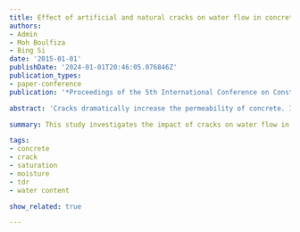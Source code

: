 ```yaml
---
title: Effect of artificial and natural cracks on water flow in concrete
authors:
- Admin
- Moh Boulfiza
- Bing Si
date: '2015-01-01'
publishDate: '2024-01-01T20:46:05.076846Z'
publication_types:
- paper-conference
publication: '*Proceedings of the 5th International Conference on Construction Materials*'

abstract: 'Cracks dramatically increase the permeability of concrete. In reinforced concrete structures, cracks provide pathways for water and adverse ion species to reach the embedded rebar causing premature deterioration. The objective of this study is to investigate how cracks affect the water flow in concrete. Experimental tests were carried out on cracked reinforced concrete specimens exposed to wetting and drying scenarios. Two types of cracks were investigated: parallel-wall artificial cracks and flexural loading induced natural cracks. Each type has two levels of crack width, 0.3 mm and 1.0 mm. The evolution of water content around the cracks was monitored by the Time Domain Reflectometry (TDR) technique. It was found that both types of cracks behaved like an open surface that is exposed to the environment.'

summary: This study investigates the impact of cracks on water flow in concrete. It examines both artificial and natural cracks of varying widths (0.3 mm and 1.0 mm) under wetting and drying conditions. The Time Domain Reflectometry technique is used to monitor water content evolution around the cracks, revealing that all types of cracks behave similarly to open surfaces exposed to environmental elements.

tags:
- concrete
- crack
- saturation
- moisture
- tdr
- water content

show_related: true

---
```

